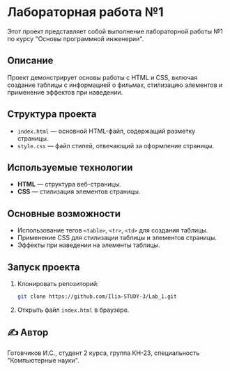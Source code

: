 # Лабораторная работа №1

Этот проект представляет собой выполнение лабораторной работы №1 по курсу "Основы программной инженерии".

## Описание

Проект демонстрирует основы работы с HTML и CSS, включая создание таблицы с информацией о фильмах, стилизацию элементов и применение эффектов при наведении.

## Структура проекта

- `index.html` — основной HTML-файл, содержащий разметку страницы.
- `style.css` — файл стилей, отвечающий за оформление страницы.

## Используемые технологии

- **HTML** — структура веб-страницы.
- **CSS** — стилизация элементов страницы.

## Основные возможности

- Использование тегов `<table>`, `<tr>`, `<td>` для создания таблицы.
- Применение CSS для стилизации таблицы и элементов страницы.
- Эффекты при наведении на элементы таблицы.

## Запуск проекта

1. Клонировать репозиторий:
   ```sh
   git clone https://github.com/Ilia-STUDY-3/Lab_1.git
   ```
2. Открыть файл `index.html` в браузере.


## ✍ Автор
Готовчиков И.С., студент 2 курса, группа КН-23, специальность "Компьютерные науки".
